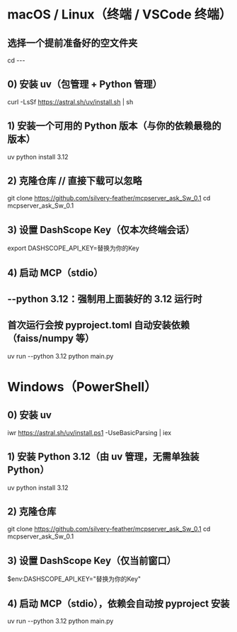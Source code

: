 # macOS / Linux（终端 / VSCode 终端）

##  选择一个提前准备好的空文件夹
cd ---

## 0) 安装 uv（包管理 + Python 管理）
curl -LsSf https://astral.sh/uv/install.sh | sh

## 1) 安装一个可用的 Python 版本（与你的依赖最稳的版本）
uv python install 3.12

## 2) 克隆仓库 // 直接下载可以忽略
git clone https://github.com/silvery-feather/mcpserver_ask_Sw_0.1
cd mcpserver_ask_Sw_0.1

## 3) 设置 DashScope Key（仅本次终端会话）
export DASHSCOPE_API_KEY=替换为你的Key

## 4) 启动 MCP（stdio）
##    --python 3.12：强制用上面装好的 3.12 运行时
##   首次运行会按 pyproject.toml 自动安装依赖（faiss/numpy 等）
uv run --python 3.12 python main.py




# Windows（PowerShell）

## 0) 安装 uv
iwr https://astral.sh/uv/install.ps1 -UseBasicParsing | iex

## 1) 安装 Python 3.12（由 uv 管理，无需单独装 Python）
uv python install 3.12

## 2) 克隆仓库
git clone https://github.com/silvery-feather/mcpserver_ask_Sw_0.1
cd mcpserver_ask_Sw_0.1

## 3) 设置 DashScope Key（仅当前窗口）
$env:DASHSCOPE_API_KEY="替换为你的Key"

## 4) 启动 MCP（stdio），依赖会自动按 pyproject 安装
uv run --python 3.12 python main.py

